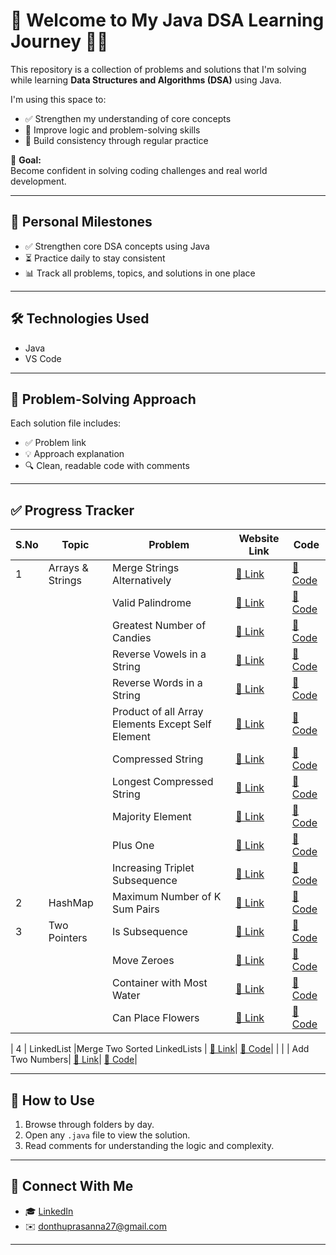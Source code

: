 
# 🚀 Welcome to My Java DSA Learning Journey 👩‍💻

This repository is a collection of problems and solutions that I'm solving while learning **Data Structures and Algorithms (DSA)** using Java.

I'm using this space to:

- ✅ Strengthen my understanding of core concepts  
- 🧠 Improve logic and problem-solving skills  
- 📅 Build consistency through regular practice  

🎯 **Goal:**  
Become confident in solving coding challenges and real world development.

---

## 📌 Personal Milestones

- ✅ Strengthen core DSA concepts using Java  
- ⏳ Practice daily to stay consistent  
- 📊 Track all problems, topics, and solutions in one place  

---

## 🛠️ Technologies Used

- Java
- VS Code 

---

## 🧾 Problem-Solving Approach

Each solution file includes:
- ✅ Problem link
- 💡 Approach explanation
- 🔍 Clean, readable code with comments

---

## ✅ Progress Tracker

| S.No | Topic           | Problem                   | Website Link         | Code                            |
|------|------------------|---------------------------|---------------------------------|-------------------------------------|
| 1    | Arrays & Strings | Merge Strings Alternatively | [🔗 Link](https://leetcode.com/problems/merge-strings-alternately/)         | [📁 Code](Arrays&Strings/mergeStringsAlt.java)   |
|      |                  | Valid Palindrome          | [🔗 Link](https://leetcode.com/problems/valid-palindrome/)                  | [📁 Code](Arrays&Strings/ValidPalindrome.java)   |
|      |                  | Greatest Number of Candies | [🔗 Link](https://leetcode.com/problems/kids-with-the-greatest-number-of-candies/) | [📁 Code](Arrays&Strings/GreatestNoOfCandies.java) |
|      |                  |Reverse Vowels in a String |  [🔗 Link](https://leetcode.com/problems/reverse-words-in-a-string/) | [📁 Code](Arrays&Strings/4_ReverseVowels.java)    |
|      |                  |Reverse Words in a String |  [🔗 Link](https://leetcode.com/problems/reverse-vowels-of-a-string/) | [📁 Code](Arrays&Strings/5_ReverseWords.java)     |
|      |                  |Product of all Array Elements Except Self Element |  [🔗 Link](https://leetcode.com/problems/product-of-array-except-self/) | [📁 Code](Arrays&Strings/6_ProductofArrayWithoutSelf.java) |
|      |                  |Compressed String |  [🔗 Link](https://leetcode.com/problems/string-compression/)| [📁 Code](Arrays&Strings//7_ComprresedString)|
|      |                  |Longest Compressed String |  [🔗 Link](https://leetcode.com/problems/longest-common-prefix/)| [📁 Code](Arrays&Strings//8_LongestCompressedString.java)|
|      |                  |Majority Element |  [🔗 Link](https://leetcode.com/problems/majority-element/)| [📁 Code](Arrays&Strings//9_MajorityElement.java)|
|      |                  |Plus One |  [🔗 Link](https://leetcode.com/problems/plus-one/)| [📁 Code](Arrays&Strings//10_PlusOne.java)|
|      |                  |Increasing Triplet Subsequence |  [🔗 Link](https://leetcode.com/problems/increasing-triplet-subsequence/)| [📁 Code](Arrays&Strings//11_IncreasingTriplet.java)|
| 2     |   HashMap               |Maximum Number of K Sum Pairs |  [🔗 Link](https://leetcode.com/problems/max-number-of-k-sum-pairs/)| [📁 Code](HashMap//1_MaxElementWithSumK.java)|
| 3     |  Two Pointers              |Is Subsequence |  [🔗 Link](https://leetcode.com/problems/is-subsequence/)| [📁 Code](TwoPointers//IsSubsequence.java)|
|       |                     |Move Zeroes |  [🔗 Link](https://leetcode.com/problems/move-zeroes/)| [📁 Code](TwoPointers//2_MoveZeores.java)|
|       |                     |Container with Most Water |  [🔗 Link](https://leetcode.com/problems/container-with-most-water/)| [📁 Code](TwoPointers/3_ContainerwithMostWater.java)|
|       |                     |Can Place Flowers |  [🔗 Link](https://leetcode.com/problems/can-place-flowers/)| [📁 Code](TwoPointers/4_CanPlaceFlowers.java)|

| 4    | LinkedList             |Merge Two Sorted LinkedLists |  [🔗 Link](https://leetcode.com/problems/merge-two-sorted-lists/)| [📁 Code](LinkedList/Merge2Sortedlists.java)|
| | | Add Two Numbers| [🔗 Link](https://leetcode.com/problems/add-two-numbers/)| [📁 Code](LinkedList/AddTwoNumbers.java)|


---

## 🧭 How to Use

1. Browse through folders by day.
2. Open any `.java` file to view the solution.
3. Read comments for understanding the logic and complexity.

---

## 🙌 Connect With Me

- 🎓 [LinkedIn](https://www.linkedin.com/in/lakshmi-prasanna-donthu-7b4604291?utm_source=share&utm_campaign=share_via&utm_content=profile&utm_medium=android_app)  
- ✉️ donthuprasanna27@gmail.com  


---
